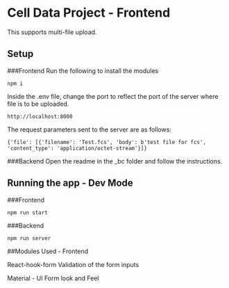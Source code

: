 # Cell Data Project - Frontend
This supports multi-file upload.

## Setup
###Frontend
Run the following to install the modules
```
npm i 
```
Inside the .env file, change the port to reflect the port of the server where file is to be uploaded.
```
http://localhost:8000
```
The request parameters sent to the server are as follows:

```
{'file': [{'filename': 'Test.fcs', 'body': b'test file for fcs', 'content_type': 'application/octet-stream'}]}
```
###Backend
Open the readme in the _bc folder and follow the instructions.


## Running the app - Dev Mode
###Frontend

```
npm run start 
```
###Backend 

```
npm run server
```

##Modules Used - Frontend

React-hook-form
Validation of the form inputs

Material - UI
Form look and Feel


